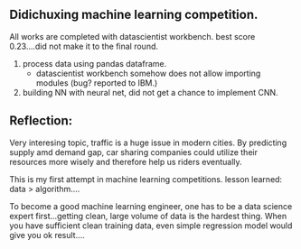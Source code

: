 ## Didichuxing machine learning competition.

All works are completed with datascientist workbench.
best score 0.23....did not make it to the final round. 

1. process data using pandas dataframe.
   - datascientist workbench somehow does not allow importing modules (bug? reported to IBM.)
2. building NN with neural net, did not get a chance to implement CNN.


## Reflection:
Very interesing topic, traffic is a huge issue in modern cities. By predicting supply amd demand gap, car sharing companies could utilize their resources more wisely and therefore help us riders eventually.

This is my first attempt in machine learning competitions. lesson learned: data > algorithm....

To become a good machine learning engineer, one has to be a data science expert first...getting clean, large volume of data is the hardest thing. When you have sufficient clean training data, even simple regression model would give you ok result....
